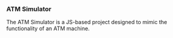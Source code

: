 ### ATM Simulator

The ATM Simulator is a JS-based project designed to mimic the functionality of an ATM machine.
